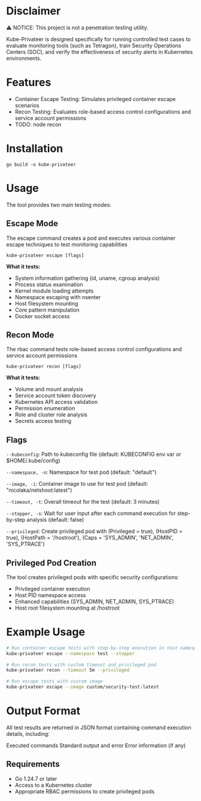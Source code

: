 # Disclaimer
⚠️ NOTICE: This project is not a penetration testing utility.

Kube-Privateer is designed specifically for running controlled test cases to evaluate monitoring tools (such as Tetragon), train Security Operations Centers (SOC), and verify the effectiveness of security alerts in Kubernetes environments.

# Features
* Container Escape Testing: Simulates privileged container escape scenarios
* Recon Testing: Evaluates role-based access control configurations and service account permissions
* TODO: node recon

# Installation
```
go build -o kube-privateer
```

# Usage
The tool provides two main testing modes:

## Escape Mode

The escape command creates a pod and executes various container escape techniques to test monitoring capabilities

`kube-privateer escape [flags]`


**What it tests:**

* System information gathering (id, uname, cgroup analysis)
* Process status examination
* Kernel module loading attempts
* Namespace escaping with nsenter
* Host filesystem mounting
* Core pattern manipulation
* Docker socket access

## Recon Mode
The rbac command tests role-based access control configurations and service account permissions

`kube-privateer recon [flags]`

**What it tests:**

* Volume and mount analysis
* Service account token discovery
* Kubernetes API access validation
* Permission enumeration
* Role and cluster role analysis
* Secrets access testing

## Flags
`--kubeconfig`: Path to kubeconfig file (default: KUBECONFIG env var or $HOME/.kube/config)

`--namespace, -n`: Namespace for test pod (default: "default")

`--image, -i`: Container image to use for test pod (default: "nicolaka/netshoot:latest")

`--timeout, -t`: Overall timeout for the test (default: 3 minutes)

`--stopper, -s`: Wait for user input after each command execution for step-by-step analysis (default: false)

`--privileged`: Create privileged pod with (Privileged = true), (HostPID = true), (HostPath = '/hostroot'), (Caps = 'SYS_ADMIN', 'NET_ADMIN', 'SYS_PTRACE')

## Privileged Pod Creation
The tool creates privileged pods with specific security configurations:

* Privileged container execution
* Host PID namespace access
* Enhanced capabilities (SYS_ADMIN, NET_ADMIN, SYS_PTRACE)
* Host root filesystem mounting at /hostroot

# Example Usage
```bash
# Run container escape tests with step-by-step execution in test namespace
kube-privateer escape --namespace test --stopper  
  
# Run recon tests with custom timeout and privileged pod
kube-privateer recon --timeout 5m --privileged
  
# Run escape tests with custom image  
kube-privateer escape --image custom/security-test:latest
```

# Output Format
All test results are returned in JSON format containing command execution details, including:

Executed commands
Standard output and error
Error information (if any)

## Requirements
* Go 1.24.7 or later
* Access to a Kubernetes cluster
* Appropriate RBAC permissions to create privileged pods
